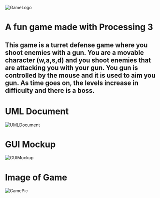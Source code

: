 ![GameLogo](https://github.com/HenryChristiansen/TDGAME/blob/main/data/GameLogo.png)

# A fun game made with Processing 3
## This game is a turret defense game where you shoot enemies with a gun. You are a movable character (w,a,s,d) and you shoot enemies that are attacking you with your gun. You gun is controlled by the mouse and it is used to aim you gun. As time goes on, the levels increase in difficulty and there is a boss.

# UML Document
![UMLDocument](https://github.com/HenryChristiansen/TDGAME/blob/main/data/UMLDocument.png)
# GUI Mockup
![GUIMockup](https://github.com/HenryChristiansen/TDGAME/blob/main/data/GUIMockup.png)
# Image of Game
![GamePic](https://github.com/HenryChristiansen/TDGAME/blob/main/data/GamePic.PNG)
